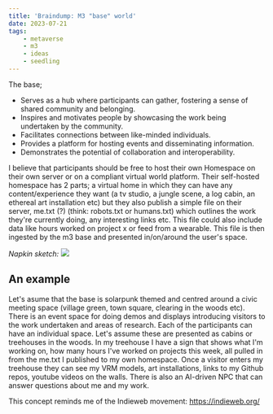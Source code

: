 ```yaml
---
title: 'Braindump: M3 "base" world'
date: 2023-07-21
tags:
    - metaverse
    - m3
    - ideas
    - seedling
---
```

The base;
- Serves as a hub where participants can gather, fostering a sense of shared community and belonging.
- Inspires and motivates people by showcasing the work being undertaken by the community.
- Facilitates connections between like-minded individuals.
- Provides a platform for hosting events and disseminating information.
- Demonstrates the potential of collaboration and interoperability.

I believe that participants should be free to host their own Homespace on their own server or on a compliant virtual world platform.
Their self-hosted homespace has 2 parts; a virtual home in which they can have any content/experience they want (a tv studio, a jungle scene, a log cabin, an ethereal art installation etc) but they also publish a simple file on their server, me.txt (?) (think: robots.txt or humans.txt) which outlines the work they're currently doing, any interesting links etc. This file could also include data like hours worked on project x or feed from a wearable. This file is then ingested by the m3 base and presented in/on/around the user's space.

*Napkin sketch:*
![](https://hackmd.io/_uploads/SymWjXvq2.jpg)

## An example
Let's asume that the base is solarpunk themed and centred around a civic meeting space (village green, town square, clearing in the woods etc). There is an event space for doing demos and displays introducing visitors to the work undertaken and areas of research. Each of the participants can have an individual space. Let's assume these are presented as cabins or treehouses in the woods. In my treehouse I have a sign that shows what I'm working on, how many hours I've worked on projects this week, all pulled in from the me.txt I published to my own homespace. Once a visitor enters my treehouse they can see my VRM models, art installations, links to my Github repos, youtube videos on the walls. There is also an AI-driven NPC that can answer questions about me and my work.

This concept reminds me of the Indieweb movement: https://indieweb.org/
